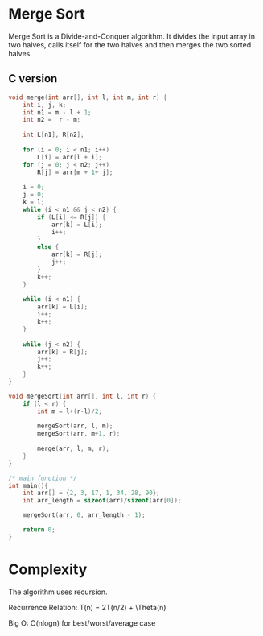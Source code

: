 # Merge Sort
Merge Sort is a Divide-and-Conquer algorithm. 
It divides the input array in two halves, calls itself 
for the two halves and then merges the two sorted halves.

## C version
```c
void merge(int arr[], int l, int m, int r) {
    int i, j, k;
    int n1 = m - l + 1;
    int n2 =  r - m;
 
    int L[n1], R[n2];
 
    for (i = 0; i < n1; i++)
        L[i] = arr[l + i];
    for (j = 0; j < n2; j++)
        R[j] = arr[m + 1+ j];
 
    i = 0; 
    j = 0; 
    k = l; 
    while (i < n1 && j < n2) {
        if (L[i] <= R[j]) {
            arr[k] = L[i];
            i++;
        }
        else {
            arr[k] = R[j];
            j++;
        }
        k++;
    }
    
    while (i < n1) {
        arr[k] = L[i];
        i++;
        k++;
    }
    
    while (j < n2) {
        arr[k] = R[j];
        j++;
        k++;
    }
}

void mergeSort(int arr[], int l, int r) {
    if (l < r) {
        int m = l+(r-l)/2;
 
        mergeSort(arr, l, m);
        mergeSort(arr, m+1, r);
 
        merge(arr, l, m, r);
    }
}

/* main function */
int main(){
    int arr[] = {2, 3, 17, 1, 34, 28, 90};
    int arr_length = sizeof(arr)/sizeof(arr[0]);

    mergeSort(arr, 0, arr_length - 1);

    return 0;
}
```

# Complexity
The algorithm uses recursion.

Recurrence Relation: T(n) = 2T(n/2) + \Theta(n)

Big O: O(nlogn) for best/worst/average case

